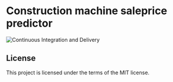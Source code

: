 # Construction machine saleprice predictor
![Continuous Integration and Delivery](https://github.com/laende/anleggsmaskin-salgsprisprediksjon-docker/workflows/Continuous%20Integration%20and%20Delivery/badge.svg?branch=master)
## License
This project is licensed under the terms of the MIT license.
